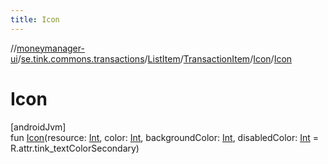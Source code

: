 ```yaml
---
title: Icon
---
```

//[moneymanager-ui](../../../../../index.html)/[se.tink.commons.transactions](../../../index.html)/[ListItem](../../index.html)/[TransactionItem](../index.html)/[Icon](index.html)/[Icon](-icon.html)



# Icon



[androidJvm]\
fun [Icon](-icon.html)(resource: [Int](https://kotlinlang.org/api/latest/jvm/stdlib/kotlin/-int/index.html), color: [Int](https://kotlinlang.org/api/latest/jvm/stdlib/kotlin/-int/index.html), backgroundColor: [Int](https://kotlinlang.org/api/latest/jvm/stdlib/kotlin/-int/index.html), disabledColor: [Int](https://kotlinlang.org/api/latest/jvm/stdlib/kotlin/-int/index.html) = R.attr.tink_textColorSecondary)




